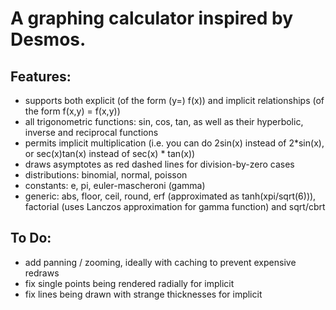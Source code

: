# A graphing calculator inspired by Desmos.

## Features:
- supports both explicit (of the form (y=) f(x)) and implicit relationships (of the form f(x,y) = f(x,y))
- all trigonometric functions: sin, cos, tan, as well as their hyperbolic, inverse and reciprocal functions
- permits implicit multiplication (i.e. you can do 2sin(x) instead of 2*sin(x), or sec(x)tan(x) instead of sec(x) * tan(x))
- draws asymptotes as red dashed lines for division-by-zero cases
- distributions: binomial, normal, poisson
- constants: e, pi, euler-mascheroni (gamma)
- generic: abs, floor, ceil, round, erf (approximated as tanh(xpi/sqrt(6))), factorial (uses Lanczos approximation for gamma function) and sqrt/cbrt

## To Do:
- add panning / zooming, ideally with caching to prevent expensive redraws
- fix single points being rendered radially for implicit
- fix lines being drawn with strange thicknesses for implicit

